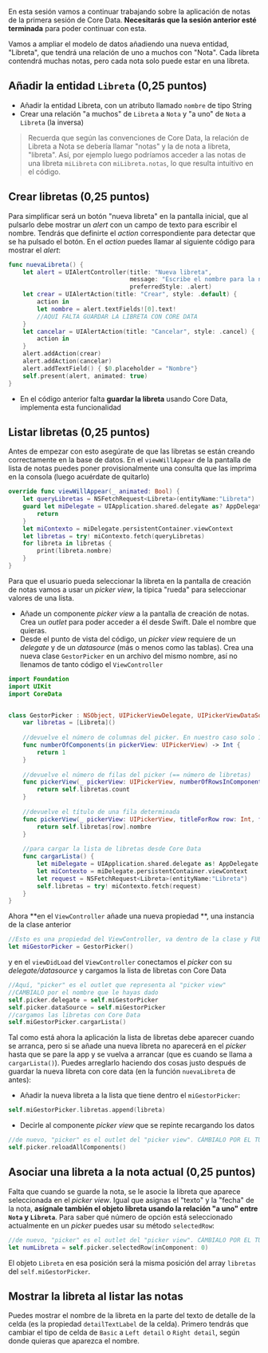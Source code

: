 
En esta sesión vamos a continuar trabajando sobre la aplicación de notas de la primera sesión de Core Data. **Necesitarás que la sesión anterior esté terminada** para poder continuar con esta.

Vamos a ampliar el modelo de datos añadiendo una nueva entidad, "Libreta", que tendrá una relación de uno a muchos con "Nota". Cada libreta contendrá muchas notas, pero cada nota solo puede estar en una libreta.

## Añadir la entidad `Libreta` (0,25 puntos)

- Añadir la entidad Libreta, con un atributo llamado `nombre` de tipo String
- Crear una relación "a muchos" de `Libreta` a `Nota` y "a uno" de `Nota` a `Libreta` (la inversa)

> Recuerda que según las convenciones de Core Data, la relación de Libreta a Nota se debería llamar "notas" y la de nota a libreta, "libreta". Así, por ejemplo luego podríamos acceder a las notas de una libreta `miLibreta` con `miLibreta.notas`, lo que resulta intuitivo en el código.

## Crear libretas (0,25 puntos)

Para simplificar será un botón "nueva libreta" en la pantalla inicial, que al pulsarlo debe mostrar un *alert* con un campo de texto para escribir el nombre. Tendrás que definirte el *action* correspondiente para detectar que se ha pulsado el botón. En el *action* puedes llamar al siguiente código para mostrar el *alert*:

```swift
func nuevaLibreta() {
    let alert = UIAlertController(title: "Nueva libreta",
                                  message: "Escribe el nombre para la nueva libreta",
                                  preferredStyle: .alert)
    let crear = UIAlertAction(title: "Crear", style: .default) {
        action in
        let nombre = alert.textFields![0].text!
        //AQUI FALTA GUARDAR LA LIBRETA CON CORE DATA
    }
    let cancelar = UIAlertAction(title: "Cancelar", style: .cancel) {
        action in
    }
    alert.addAction(crear)
    alert.addAction(cancelar)
    alert.addTextField() { $0.placeholder = "Nombre"}
    self.present(alert, animated: true)
}
```

- En el código anterior falta **guardar la libreta** usando Core Data, implementa esta funcionalidad

## Listar libretas (0,25 puntos)

Antes de empezar con esto asegúrate de que las libretas se están creando correctamente en la base de datos. En el `viewWillAppear` de la pantalla de lista de notas puedes poner provisionalmente una consulta que las imprima en la consola (luego acuérdate de quitarlo)

```swift
override func viewWillAppear(_ animated: Bool) {
    let queryLibretas = NSFetchRequest<Libreta>(entityName:"Libreta")
    guard let miDelegate = UIApplication.shared.delegate as? AppDelegate else {
        return
    }
    let miContexto = miDelegate.persistentContainer.viewContext
    let libretas = try! miContexto.fetch(queryLibretas)
    for libreta in libretas {
        print(libreta.nombre)
    }
}
```

Para que el usuario pueda seleccionar la libreta en la pantalla de creación de notas vamos a usar un *picker view*, la típica "rueda" para seleccionar valores de una lista.

- Añade un componente *picker view* a la pantalla de creación de notas. Crea un *outlet* para poder acceder a él desde Swift. Dale el nombre que quieras.
- Desde el punto de vista del código, un *picker view* requiere de un *delegate* y de un *datasource* (más o menos como las tablas). Crea una nueva clase `GestorPicker` en un archivo del mismo nombre, así no llenamos de tanto código el `ViewController`

```swift
import Foundation
import UIKit
import CoreData


class GestorPicker : NSObject, UIPickerViewDelegate, UIPickerViewDataSource {
    var libretas = [Libreta]()
    
    //devuelve el número de columnas del picker. En nuestro caso solo 1
    func numberOfComponents(in pickerView: UIPickerView) -> Int {
        return 1
    }
    
    //devuelve el número de filas del picker (== número de libretas)
    func pickerView(_ pickerView: UIPickerView, numberOfRowsInComponent component: Int) -> Int {
        return self.libretas.count
    }
    
    //devuelve el título de una fila determinada
    func pickerView(_ pickerView: UIPickerView, titleForRow row: Int, forComponent component: Int) -> String? {
        return self.libretas[row].nombre
    }
    
    //para cargar la lista de libretas desde Core Data
    func cargarLista() {
        let miDelegate = UIApplication.shared.delegate as! AppDelegate
        let miContexto = miDelegate.persistentContainer.viewContext
        let request = NSFetchRequest<Libreta>(entityName:"Libreta")
        self.libretas = try! miContexto.fetch(request)
    }
}
```

Ahora **en el `ViewController` añade una nueva propiedad **, una instancia de la clase anterior

```swift
//Esto es una propiedad del ViewController, va dentro de la clase y FUERA de los métodos
let miGestorPicker = GestorPicker()
```

y en el `viewDidLoad` del `ViewController` conectamos el *picker* con su *delegate/datasource* y cargamos la lista de libretas con Core Data

```swift
//Aquí, "picker" es el outlet que representa al "picker view"
//CAMBIALO por el nombre que le hayas dado
self.picker.delegate = self.miGestorPicker
self.picker.dataSource = self.miGestorPicker
//cargamos las libretas con Core Data
self.miGestorPicker.cargarLista()
```

Tal como está ahora la aplicación la lista de libretas debe aparecer cuando se arranca, pero si se añade una nueva libreta no aparecerá en el *picker* hasta que se pare la app y se vuelva a arrancar (que es cuando se llama a `cargarLista()`). Puedes arreglarlo haciendo dos cosas justo después de guardar la nueva libreta con core data (en la función `nuevaLibreta` de antes):

-  Añadir la nueva libreta a la lista que tiene dentro el `miGestorPicker`: 

```swift
self.miGestorPicker.libretas.append(libreta)
```

- Decirle al componente *picker view* que se repinte recargando los datos

```swift
//de nuevo, "picker" es el outlet del "picker view". CÁMBIALO POR EL TUYO
self.picker.reloadAllComponents()
```

## Asociar una libreta a la nota actual (0,25 puntos)

Falta que cuando se guarde la nota, se le asocie la libreta que aparece seleccionada en el *picker view*. Igual que asignas el "texto" y la "fecha" de la nota, **asígnale también el objeto libreta usando la relación "a uno" entre `Nota` y `Libreta`**. Para saber qué número de opción está seleccionado actualmente en un *picker* puedes usar su método `selectedRow`:

```swift
//de nuevo, "picker" es el outlet del "picker view". CÁMBIALO POR EL TUYO
let numLibreta = self.picker.selectedRow(inComponent: 0)
```

El objeto `Libreta` en esa posición será la misma posición del array `libretas` del `self.miGestorPicker`.

## Mostrar la libreta al listar las notas

Puedes mostrar el nombre de la libreta en la parte del texto de detalle de la celda (es la propiedad `detailTextLabel` de la celda). Primero tendrás que cambiar el tipo de celda de `Basic` a `Left detail` o `Right detail`, según donde quieras que aparezca el nombre.